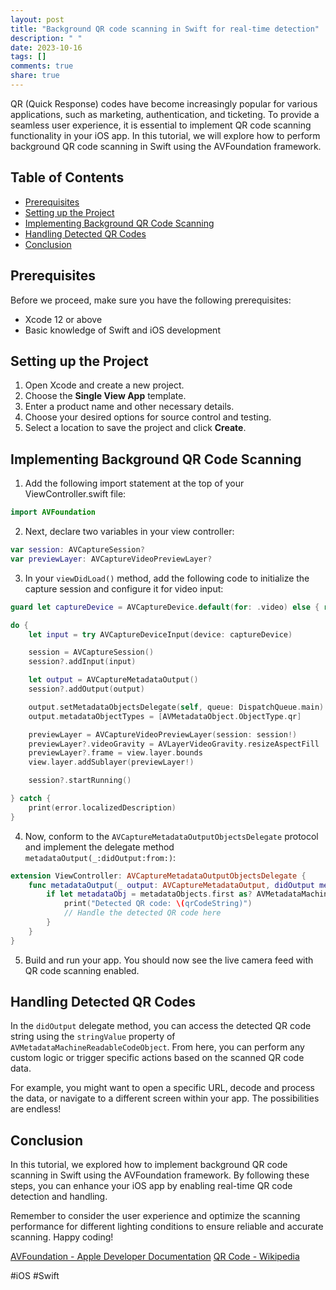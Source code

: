 ```yaml
---
layout: post
title: "Background QR code scanning in Swift for real-time detection"
description: " "
date: 2023-10-16
tags: []
comments: true
share: true
---
```


QR (Quick Response) codes have become increasingly popular for various applications, such as marketing, authentication, and ticketing. To provide a seamless user experience, it is essential to implement QR code scanning functionality in your iOS app. In this tutorial, we will explore how to perform background QR code scanning in Swift using the AVFoundation framework.

## Table of Contents
- [Prerequisites](#prerequisites)
- [Setting up the Project](#setting-up-the-project)
- [Implementing Background QR Code Scanning](#implementing-background-qr-code-scanning)
- [Handling Detected QR Codes](#handling-detected-qr-codes)
- [Conclusion](#conclusion)

## Prerequisites

Before we proceed, make sure you have the following prerequisites:

- Xcode 12 or above
- Basic knowledge of Swift and iOS development

## Setting up the Project

1. Open Xcode and create a new project.
2. Choose the **Single View App** template.
3. Enter a product name and other necessary details.
4. Choose your desired options for source control and testing.
5. Select a location to save the project and click **Create**.

## Implementing Background QR Code Scanning

1. Add the following import statement at the top of your ViewController.swift file:
```swift
import AVFoundation
```
2. Next, declare two variables in your view controller:
```swift
var session: AVCaptureSession?
var previewLayer: AVCaptureVideoPreviewLayer?
```
3. In your `viewDidLoad()` method, add the following code to initialize the capture session and configure it for video input:
```swift
guard let captureDevice = AVCaptureDevice.default(for: .video) else { return }

do {
    let input = try AVCaptureDeviceInput(device: captureDevice)

    session = AVCaptureSession()
    session?.addInput(input)

    let output = AVCaptureMetadataOutput()
    session?.addOutput(output)

    output.setMetadataObjectsDelegate(self, queue: DispatchQueue.main)
    output.metadataObjectTypes = [AVMetadataObject.ObjectType.qr]

    previewLayer = AVCaptureVideoPreviewLayer(session: session!)
    previewLayer?.videoGravity = AVLayerVideoGravity.resizeAspectFill
    previewLayer?.frame = view.layer.bounds
    view.layer.addSublayer(previewLayer!)

    session?.startRunning()

} catch {
    print(error.localizedDescription)
}
```
4. Now, conform to the `AVCaptureMetadataOutputObjectsDelegate` protocol and implement the delegate method `metadataOutput(_:didOutput:from:)`:
```swift
extension ViewController: AVCaptureMetadataOutputObjectsDelegate {
    func metadataOutput(_ output: AVCaptureMetadataOutput, didOutput metadataObjects: [AVMetadataObject], from connection: AVCaptureConnection) {
        if let metadataObj = metadataObjects.first as? AVMetadataMachineReadableCodeObject, let qrCodeString = metadataObj.stringValue {
            print("Detected QR code: \(qrCodeString)")
            // Handle the detected QR code here
        }
    }
}
```
5. Build and run your app. You should now see the live camera feed with QR code scanning enabled.

## Handling Detected QR Codes

In the `didOutput` delegate method, you can access the detected QR code string using the `stringValue` property of `AVMetadataMachineReadableCodeObject`. From here, you can perform any custom logic or trigger specific actions based on the scanned QR code data.

For example, you might want to open a specific URL, decode and process the data, or navigate to a different screen within your app. The possibilities are endless!

## Conclusion

In this tutorial, we explored how to implement background QR code scanning in Swift using the AVFoundation framework. By following these steps, you can enhance your iOS app by enabling real-time QR code detection and handling.

Remember to consider the user experience and optimize the scanning performance for different lighting conditions to ensure reliable and accurate scanning. Happy coding!

[AVFoundation - Apple Developer Documentation](https://developer.apple.com/documentation/avfoundation)
[QR Code - Wikipedia](https://en.wikipedia.org/wiki/QR_code)

#iOS #Swift